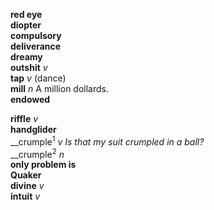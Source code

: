 __red eye__  
__diopter__  
__compulsory__  
__deliverance__  
__dreamy__  
__outshit__ _v_  
__tap__ _v_ (dance)  
__mill__ _n_ A million dollards.  
__endowed__  

__riffle__ _v_  
__handglider__  
__crumple<sup>1</sup> _v_ _Is that my suit crumpled in a ball?_  
__crumple<sup>2</sup> _n_  
__only problem is__  
__Quaker__  
__divine__ _v_  
__intuit__ _v_  
